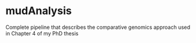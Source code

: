 # mudAnalysis

Complete pipeline that describes the comparative genomics approach used in Chapter 4 of my PhD thesis 
